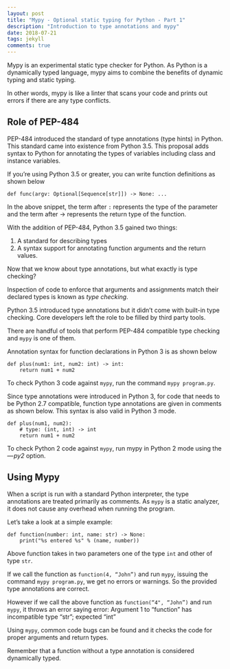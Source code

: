 ```yaml
---
layout: post
title: "Mypy - Optional static typing for Python - Part 1"
description: "Introduction to type annotations and mypy"
date: 2018-07-21
tags: jekyll
comments: true
---
```


Mypy  is an experimental static type checker for Python. As Python is a dynamically typed language, mypy aims to combine the benefits of dynamic typing and static typing.

In other words, mypy is like a linter that scans your code and prints out errors if there are any type conflicts.

## Role of PEP-484
PEP-484 introduced the standard of type annotations (type hints) in Python. This standard came into existence from Python 3.5. This proposal adds syntax to Python for annotating the types of variables including class and instance variables.

If you’re using Python 3.5 or greater, you can write function definitions as shown below

```
def func(argv: Optional[Sequence[str]]) -> None: ...
```

In the above snippet, the term after `:` represents the type of the parameter and the term after -> represents the return type of the function.

With the addition of PEP-484, Python 3.5 gained two things:

1. A standard for describing types
2. A syntax support for annotating function arguments and the return values.

Now that we know about type annotations, but what exactly is type checking?

Inspection of code to enforce that arguments and assignments match their declared types is known as *type checking*.

Python 3.5 introduced type annotations but it didn’t come with built-in type checking. Core developers left the role to be filled by third party tools.

There are handful of tools that perform PEP-484 compatible type checking and `mypy` is one of them.

Annotation syntax for function declarations in Python 3 is as shown below

```
def plus(num1: int, num2: int) -> int:
    return num1 + num2
```

To check Python 3 code against `mypy`, run the command `mypy program.py`.

Since type annotations were introduced in Python 3, for code that needs to be Python 2.7 compatible, function type annotations are given in comments as shown below. This syntax is also valid in Python 3 mode.

```
def plus(num1, num2):
    # type: (int, int) -> int
    return num1 + num2
```

To check Python 2 code against `mypy`, run mypy in Python 2 mode using the *— py2* option.



## Using Mypy

When a script is run with a standard Python interpreter, the type annotations are treated primarily as comments. As `mypy` is a static analyzer, it does not cause any overhead when running the program.

Let’s take a look at a simple example:

```
def function(number: int, name: str) -> None:
	print("%s entered %s" % (name, number))
```

Above function takes in two parameters one of the type `int` and other of type `str`.

If we call the function as `function(4, “John”)` and run `mypy`, issuing the command `mypy program.py`, we get no errors or warnings. So the provided type annotations are correct.

However if we call the above function as `function(“4", “John”)` and run `mypy`, it throws an error saying error: Argument 1 to “function” has incompatible type “str”; expected “int”

Using `mypy`, common code bugs can be found and it checks the code for proper arguments and return types.

Remember that a function without a type annotation is considered dynamically typed.
